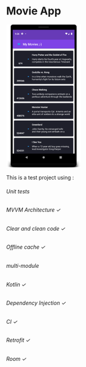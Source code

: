 # Movie App


<img src="/readme/app.png" width="200">


This is a test project using :

###### Unit tests
###### MVVM Architecture  ✓
###### Clear and clean code  ✓
###### Offline cache  ✓
###### multi-module
###### Kotlin  ✓
###### Dependency Injection ✓
###### CI  ✓
###### Retrofit  ✓
###### Room  ✓
 
